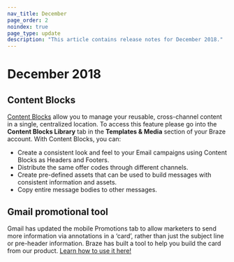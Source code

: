 ```yaml
---
nav_title: December
page_order: 2
noindex: true
page_type: update
description: "This article contains release notes for December 2018."
---
```


# December 2018

## Content Blocks

[Content Blocks]({{site.baseurl}}/user_guide/engagement_tools/templates_and_media/content_blocks/) allow you to manage your reusable, cross-channel content in a single, centralized location. To access this feature please go into the __Content Blocks Library__ tab in the __Templates & Media__ section of your Braze account. With Content Blocks, you can:
 - Create a consistent look and feel to your Email campaigns using Content Blocks as Headers and Footers.
 - Distribute the same offer codes through different channels.
 - Create pre-defined assets that can be used to build messages with consistent information and assets.
 - Copy entire message bodies to other messages.

## Gmail promotional tool

Gmail has updated the mobile Promotions tab to allow marketers to send more information via annotations in a ‘card’, rather than just the subject line or pre-header information. Braze has built a tool to help you build the card from our product. [Learn how to use it here!]({{site.baseurl}}/user_guide/message_building_by_channel/email/gmail_promotions_tab/)
